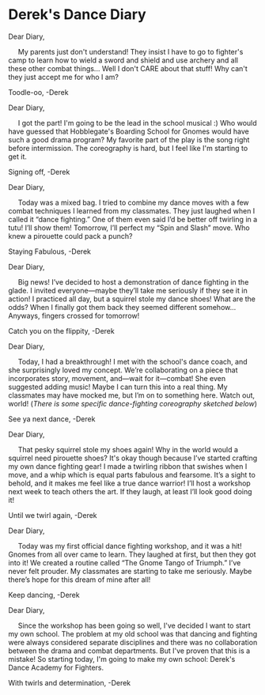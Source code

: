 # Derek's Dance Diary

Dear Diary, 

&nbsp;&nbsp;&nbsp;&nbsp; My parents just don't understand! They insist I have to go to fighter's camp to learn how to wield a sword and shield and use archery and all these other combat things... Well I don't CARE about that stuff! Why can't they just accept me for who I am? 

Toodle-oo,
-Derek

Dear Diary,

&nbsp;&nbsp;&nbsp;&nbsp; I got the part! I'm going to be the lead in the school musical :) Who would have guessed that Hobblegate's Boarding School for Gnomes would have such a good drama program? My favorite part of the play is the song right before intermission. The coreography is hard, but I feel like I'm starting to get it. 

Signing off,
-Derek
 
Dear Diary,

&nbsp;&nbsp;&nbsp;&nbsp; Today was a mixed bag. I tried to combine my dance moves with a few combat techniques I learned from my classmates. They just laughed when I called it “dance fighting.” One of them even said I’d be better off twirling in a tutu! I’ll show them! Tomorrow, I’ll perfect my “Spin and Slash” move. Who knew a pirouette could pack a punch?

Staying Fabulous,
-Derek

Dear Diary,

&nbsp;&nbsp;&nbsp;&nbsp; Big news! I’ve decided to host a demonstration of dance fighting in the glade. I invited everyone—maybe they’ll take me seriously if they see it in action! I practiced all day, but a squirrel stole my dance shoes! What are the odds? When I finally got them back they seemed different somehow... Anyways, fingers crossed for tomorrow!

Catch you on the flippity,
-Derek

Dear Diary,

&nbsp;&nbsp;&nbsp;&nbsp; Today, I had a breakthrough! I met with the school's dance coach, and she surprisingly loved my concept. We’re collaborating on a piece that incorporates story, movement, and—wait for it—combat! She even suggested adding music! Maybe I can turn this into a real thing. My classmates may have mocked me, but I’m on to something here. Watch out, world! 
(*There is some specific dance-fighting coreography sketched below*)

See ya next dance,
-Derek

  
  Dear Diary,

&nbsp;&nbsp;&nbsp;&nbsp; That pesky squirrel stole my shoes again! Why in the world would a squirrel need pirouette shoes? It's okay though because I’ve started crafting my own dance fighting gear! I made a twirling ribbon that swishes when I move, and a whip which is equal parts fabulous and fearsome. It’s a sight to behold, and it makes me feel like a true dance warrior! I’ll host a workshop next week to teach others the art. If they laugh, at least I’ll look good doing it!

Until we twirl again,
-Derek

  Dear Diary,

&nbsp;&nbsp;&nbsp;&nbsp; Today was my first official dance fighting workshop, and it was a hit! Gnomes from all over came to learn. They laughed at first, but then they got into it! We created a routine called “The Gnome Tango of Triumph.” I’ve never felt prouder. My classmates are starting to take me seriously. Maybe there’s hope for this dream of mine after all!

Keep dancing,
-Derek

  
  Dear Diary,

&nbsp;&nbsp;&nbsp;&nbsp; Since the workshop has been going so well, I've decided I want to start my own school. The problem at my old school was that dancing and fighting were always considered separate disciplines and there was no collaboration between the drama and combat departments. But I've proven that this is a mistake! So starting today, I'm going to make my own school: Derek's Dance Academy for Fighters.

With twirls and determination,
-Derek
  